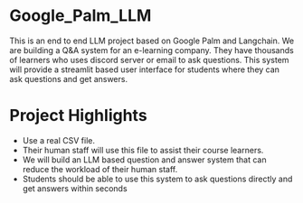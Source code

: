 # Google_Palm_LLM

This is an end to end LLM project based on Google Palm and Langchain. We are building a Q&A system for an e-learning company. They have thousands of learners who uses discord server or email to ask questions. This system will provide a streamlit based user interface for students where they can ask questions and get answers.

# Project Highlights
* Use a real CSV file.
* Their human staff will use this file to assist their course learners.
* We will build an LLM based question and answer system that can reduce the workload of their human staff.
* Students should be able to use this system to ask questions directly and get answers within seconds
